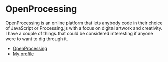# OpenProcessing
OpenProcessing is an online platform that lets anybody code in their choice of JavaScript or Processing.js with a focus on digital artwork and creativity. I have a couple of things that could be considered interesting if anyone were to want to dig through it.
- [OpenProcessing](https://www.openprocessing.org)
- [My profile](https://www.openprocessing.org/user/105913#sketches)